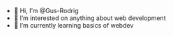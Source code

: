 - 👋 Hi, I’m @Gus-Rodrig
- 👀 I’m interested on anything about web development
- 🌱 I’m currently learning basics of webdev

<!---
Gus-Rodrig/Gus-Rodrig is a ✨ special ✨ repository because its `README.md` (this file) appears on your GitHub profile.
You can click the Preview link to take a look at your changes.
--->
